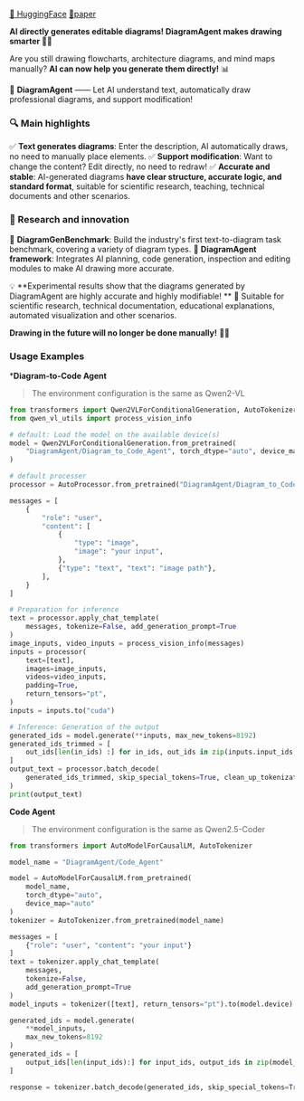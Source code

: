 [🤗 HuggingFace](https://huggingface.co/collections/DiagramAgent/diagramagent-67c5c0935149cdc6e0230b46)
[📑paper](https://arxiv.org/abs/2411.11916)

**AI directly generates editable diagrams! DiagramAgent makes drawing smarter 🎨🚀**

Are you still drawing flowcharts, architecture diagrams, and mind maps manually?  **AI can now help you generate them directly!** 📊

📌 **DiagramAgent** —— Let AI understand text, automatically draw professional diagrams, and support modification!

### **🔍 Main highlights**

✅ **Text generates diagrams**: Enter the description, AI automatically draws, no need to manually place elements.
✅ **Support modification**: Want to change the content? Edit directly, no need to redraw!
✅ **Accurate and stable**: AI-generated diagrams **have clear structure, accurate logic, and standard format**, suitable for scientific research, teaching, technical documents and other scenarios.

### **🚀 Research and innovation**

📌 **DiagramGenBenchmark**: Build the industry's first text-to-diagram task benchmark, covering a variety of diagram types.
📌 **DiagramAgent framework**: Integrates AI planning, code generation, inspection and editing modules to make AI drawing more accurate.

💡 **Experimental results show that the diagrams generated by DiagramAgent are highly accurate and highly modifiable! **
🎯 Suitable for scientific research, technical documentation, educational explanations, automated visualization and other scenarios.

**Drawing in the future will no longer be done manually!** 🎨🚀

### Usage Examples
***Diagram-to-Code Agent**

> The environment configuration is the same as Qwen2-VL

```py
from transformers import Qwen2VLForConditionalGeneration, AutoTokenizer, AutoProcessor
from qwen_vl_utils import process_vision_info

# default: Load the model on the available device(s)
model = Qwen2VLForConditionalGeneration.from_pretrained(
    "DiagramAgent/Diagram_to_Code_Agent", torch_dtype="auto", device_map="auto"
)

# default processer
processor = AutoProcessor.from_pretrained("DiagramAgent/Diagram_to_Code_Agent")

messages = [
    {
        "role": "user",
        "content": [
            {
                "type": "image",
                "image": "your input",
            },
            {"type": "text", "text": "image path"},
        ],
    }
]

# Preparation for inference
text = processor.apply_chat_template(
    messages, tokenize=False, add_generation_prompt=True
)
image_inputs, video_inputs = process_vision_info(messages)
inputs = processor(
    text=[text],
    images=image_inputs,
    videos=video_inputs,
    padding=True,
    return_tensors="pt",
)
inputs = inputs.to("cuda")

# Inference: Generation of the output
generated_ids = model.generate(**inputs, max_new_tokens=8192)
generated_ids_trimmed = [
    out_ids[len(in_ids) :] for in_ids, out_ids in zip(inputs.input_ids, generated_ids)
]
output_text = processor.batch_decode(
    generated_ids_trimmed, skip_special_tokens=True, clean_up_tokenization_spaces=False
)
print(output_text)
```

**Code Agent**

> The environment configuration is the same as Qwen2.5-Coder

```py
from transformers import AutoModelForCausalLM, AutoTokenizer

model_name = "DiagramAgent/Code_Agent"

model = AutoModelForCausalLM.from_pretrained(
    model_name,
    torch_dtype="auto",
    device_map="auto"
)
tokenizer = AutoTokenizer.from_pretrained(model_name)

messages = [
    {"role": "user", "content": "your input"}
]
text = tokenizer.apply_chat_template(
    messages,
    tokenize=False,
    add_generation_prompt=True
)
model_inputs = tokenizer([text], return_tensors="pt").to(model.device)

generated_ids = model.generate(
    **model_inputs,
    max_new_tokens=8192
)
generated_ids = [
    output_ids[len(input_ids):] for input_ids, output_ids in zip(model_inputs.input_ids, generated_ids)
]

response = tokenizer.batch_decode(generated_ids, skip_special_tokens=True)[0]
```
